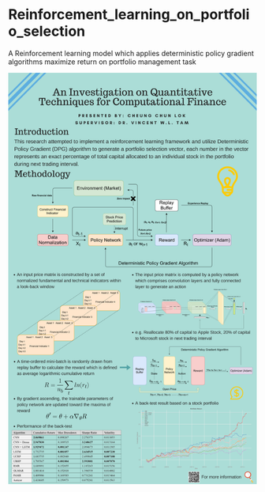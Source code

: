 # Reinforcement_learning_on_portfolio_selection
A Reinforcement learning model which applies deterministic policy gradient algorithms maximize return on portfolio management task

![Screenshot](description.png)
